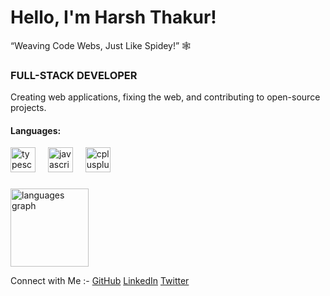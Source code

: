 # Hello, I'm Harsh Thakur!  
“Weaving Code Webs, Just Like Spidey!” 🕸️

 ### FULL-STACK DEVELOPER
Creating web applications, fixing the web, and contributing to open-source projects.
<div align="left">
  <h4>Languages:</h4>
  <img src="https://cdn.jsdelivr.net/gh/devicons/devicon/icons/typescript/typescript-original.svg" height="40" alt="typescript logo"  />
  <img width="12" />
  <img src="https://cdn.jsdelivr.net/gh/devicons/devicon/icons/javascript/javascript-original.svg" height="40" alt="javascript logo"  />
  <img width="12" />
  <img src="https://cdn.jsdelivr.net/gh/devicons/devicon/icons/cplusplus/cplusplus-original.svg" height="40" alt="cplusplus logo"  />
</div>

###


<div align="left">
  <img  margin-right="20px" src="https://github-readme-stats.vercel.app/api/top-langs?username=C-ZLTV&locale=en&hide_title=true&layout=compact&card_width=320&langs_count=5&theme=radical&hide_border=true&order=2" height="125" alt="languages graph"  />
</div>



</div>






Connect with Me :- [GitHub](https://github.com/iharsh02) [LinkedIn](https://www.linkedin.com/in/iharsh02/) [Twitter](https://twitter.com/iharsh02)






